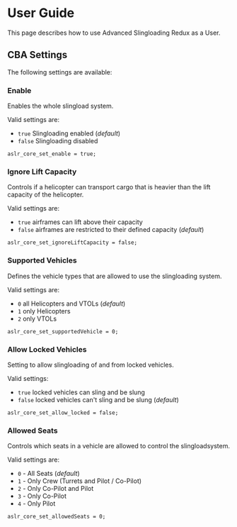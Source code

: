 # User Guide

This page describes how to use Advanced Slingloading Redux as a User.

## CBA Settings

The following settings are available:

### Enable

Enables the whole slingload system.

Valid settings are:

- `true` Slingloading enabled (*default*)
- `false` Slingloading disabled

```sqf
aslr_core_set_enable = true;
```

### Ignore Lift Capacity

Controls if a helicopter can transport cargo that is heavier than the lift capacity of the helicopter.

Valid settings are:

- `true` airframes can lift above their capacity
- `false` airframes are restricted to their defined capacity (*default*)

```sqf
aslr_core_set_ignoreLiftCapacity = false;
```

### Supported Vehicles

Defines the vehicle types that are allowed to use the slingloading system.

Valid settings are:

- `0` all Helicopters and VTOLs (*default*)
- `1` only Helicopters
- `2` only VTOLs

```sqf
aslr_core_set_supportedVehicle = 0;
```

### Allow Locked Vehicles

Setting to allow slingloading of and from locked vehicles.

Valid settings:

- `true` locked vehicles can sling and be slung
- `false` locked vehicles can't sling and be slung (*default*)

```sqf
aslr_core_set_allow_locked = false;
```

### Allowed Seats

Controls which seats in a vehicle are allowed to control the slingloadsystem.

Valid settings are:

- `0` - All Seats (*default*)
- `1` - Only Crew (Turrets and Pilot / Co-Pilot)
- `2` - Only Co-Pilot and Pilot
- `3` - Only Co-Pilot
- `4` - Only Pilot

```sqf
aslr_core_set_allowedSeats = 0;
```
